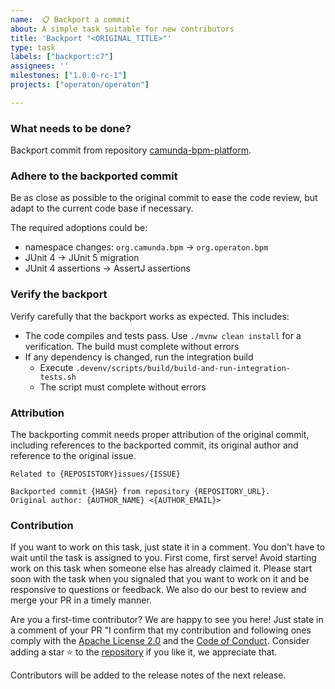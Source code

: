 ```yaml
---
name:  📋 Backport a commit
about: A simple task suitable for new contributors
title: 'Backport "<ORIGINAL_TITLE>"'
type: task
labels: ["backport:c7"]
assignees: ''
milestones: ["1.0.0-rc-1"]
projects: ["operaton/operaton"]

---
```


### What needs to be done?

Backport commit [<COMMIT>](https://github.com/camunda/camunda-bpm-platform/commit/<COMMIT>) from repository [camunda-bpm-platform](https://github.com/camunda/camunda-bpm-platform).

### Adhere to the backported commit

Be as close as possible to the original commit to ease the code review, but adapt to the current code base if necessary.

The required adoptions could be:

- namespace changes: `org.camunda.bpm` -> `org.operaton.bpm`
- JUnit 4 -> JUnit 5 migration
- JUnit 4 assertions -> AssertJ assertions

### Verify the backport

Verify carefully that the backport works as expected. This includes:

- The code compiles and tests pass. Use `./mvnw clean install` for a verification. The build must complete without errors
- If any dependency is changed, run the integration build
    - Execute `.devenv/scripts/build/build-and-run-integration-tests.sh`
    - The script must complete without errors

### Attribution
The backporting commit needs proper attribution of the original commit, including references to the backported commit, its original author and reference to the original issue.

```
Related to {REPOSISTORY}issues/{ISSUE}

Backported commit {HASH} from repository {REPOSITORY_URL}.
Original author: {AUTHOR_NAME} <{AUTHOR_EMAIL}>
```

### Contribution

If you want to work on this task, just state it in a comment. You don't have to wait until the task is assigned to you.
First come, first serve! Avoid starting work on this task when someone else has already claimed it.
Please start soon with the task when you signaled that you want to work on it and be responsive to questions or feedback.
We also do our best to review and merge your PR in a timely manner.

Are you a first-time contributor? We are happy to see you here! 
Just state in a comment of your PR "I confirm that my contribution and following ones comply with the [Apache License 2.0](https://www.apache.org/licenses/LICENSE-2.0) 
and the [Code of Conduct](https://github.com/operaton/operaton/blob/main/CODE_OF_CONDUCT.md).
Consider adding a star ⭐️ to the [repository](https://github.com/operaton/operaton) if you like it, we appreciate that.

Contributors will be added to the release notes of the next release.
